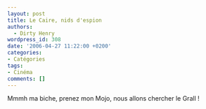 ```yaml
---
layout: post
title: Le Caire, nids d'espion
authors:
  - Dirty Henry
wordpress_id: 308
date: '2006-04-27 11:22:00 +0200'
categories:
- Catégories
tags:
- Cinéma
comments: []
---
```

Mmmh ma biche, prenez mon Mojo, nous allons chercher le Grall !

